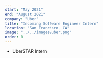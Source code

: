 ```yaml
---
start: "May 2021"
end: "August 2021"
company: "Uber"
title: "Incoming Software Engineer Intern"
location: "San Francisco, CA"
image: "../../images/uber.png"
order: 0
---
```


- UberSTAR Intern
